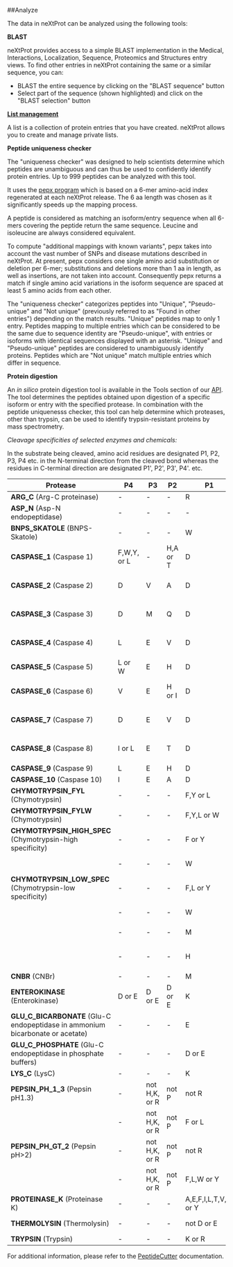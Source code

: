 ##Analyze

The data in neXtProt can be analyzed using the following tools:

**BLAST** 

neXtProt provides access to a simple BLAST implementation in the Medical, Interactions, Localization, Sequence, Proteomics and Structures entry views. To find other entries in neXtProt containing the same or a similar sequence, you can:

* BLAST the entire sequence by clicking on the "BLAST sequence" button
* Select part of the sequence (shown highlighted) and click on the "BLAST selection" button 

**[List management](/help/protein-lists)**

A list is a collection of protein entries that you have created. neXtProt allows you to create and manage private lists.

**Peptide uniqueness checker**

The "uniqueness checker" was designed to help scientists determine which peptides are unambiguous and can thus be used to confidently identify protein entries. Up to 999 peptides can be analyzed with this tool.

It uses the [pepx program](https://github.com/calipho-sib/pepx) which is based on a 6-mer amino-acid index regenerated at each neXtProt release. The 6 aa length was chosen as it significantly speeds up the mapping process.

A peptide is considered as matching an isoform/entry sequence when all 6-mers covering the peptide return the same sequence. Leucine and isoleucine are always considered equivalent.

To compute "additional mappings with known variants", pepx takes into account the vast number of SNPs and disease mutations described in neXtProt.  At present, pepx considers one single amino acid substitution or deletion per 6-mer; substitutions and deletions more than 1 aa in length, as well as insertions, are not taken into account. Consequently pepx returns a match if single amino acid variations in the isoform sequence are spaced at least 5 amino acids from each other.

The "uniqueness checker" categorizes peptides into "Unique", "Pseudo-unique" and "Not unique" (previously referred to as "Found in other entries") depending on the match results. "Unique" peptides map to only 1 entry. Peptides mapping to multiple entries which can be considered to be the same due to sequence identity are "Pseudo-unique", with entries or isoforms with identical sequences displayed with an asterisk. "Unique" and "Pseudo-unique" peptides are considered to unambiguously identify proteins. Peptides which are "Not unique" match multiple entries which differ in sequence.

**Protein digestion**

An _in silico_ protein digestion tool is available in the Tools section of our [API](https://api.nextprot.org/). The tool determines the peptides obtained upon digestion of a specific isoform or entry with the specified protease. In combination with the peptide uniquenesss checker, this tool can help determine which proteases, other than trypsin, can be used to identify trypsin-resistant proteins by mass spectrometry.

_Cleavage specificities of selected enzymes and chemicals:_

In the substrate being cleaved, amino acid residues are designated P1, P2, P3, P4 etc. in the N-terminal direction from the cleaved bond whereas the residues in C-terminal direction are designated P1', P2', P3', P4'. etc.

| Protease | P4 | P3 | P2 | P1 | P1' | P2' | 
|--------- |----|----|----|----|-----|-----|
|**ARG\_C** (Arg-C proteinase) |-|-|-|R|-|-|
|**ASP\_N** (Asp-N endopeptidase) |-|-|-|-|D|-|
|**BNPS\_SKATOLE** (BNPS-Skatole) |-|-|-|W|-|-|
|**CASPASE\_1** (Caspase 1) |F,W,Y, or L|-|H,A or T|D|not P,E,D,Q,K or R|-|
|**CASPASE\_2** (Caspase 2) |D|V|A|D|not P,E,D,Q,K or R|-|
|**CASPASE\_3** (Caspase 3) |D|M|Q|D|not P,E,D,Q,K or R|-|
|**CASPASE\_4** (Caspase 4) |L|E|V|D|not P,E,D,Q,K or R|-|
|**CASPASE\_5** (Caspase 5) |L or W|E|H|D|-|-|
|**CASPASE\_6** (Caspase 6) |V|E|H or I|D|not P,E,D,Q,K or R|-|
|**CASPASE\_7** (Caspase 7) |D|E|V|D|not P,E,D,Q,K or R|-|
|**CASPASE\_8** (Caspase 8) |I or L|E|T|D|not P,E,D,Q,K or R|-|
|**CASPASE\_9** (Caspase 9) |L|E|H|D|-|-|
|**CASPASE\_10** (Caspase 10) |I|E|A|D|-|-|
|**CHYMOTRYPSIN\_FYL** (Chymotrypsin) |-|-|-|F,Y or L|not P|-|
|**CHYMOTRYPSIN\_FYLW** (Chymotrypsin) |-|-|-|F,Y,L or W|not P|-|
|**CHYMOTRYPSIN\_HIGH\_SPEC** (Chymotrypsin-high specificity) |-|-|-|F or Y|not P|-|
|&nbsp;|-|-|-|W|not M or P|-|
|**CHYMOTRYPSIN\_LOW\_SPEC** (Chymotrypsin-low specificity) |-|-|-|F,L or Y|not P|-|
|&nbsp;|-|-|-|W|not M or P|-|
|&nbsp;|-|-|-|M|not P or Y|-|
|&nbsp;|-|-|-|H|not D,M,P or W|-|
|**CNBR** (CNBr) |-|-|-|M|-|-|
|**ENTEROKINASE** (Enterokinase) |D or E|D or E|D or E|K|-|-|
|**GLU\_C\_BICARBONATE** (Glu-C endopeptidase in ammonium bicarbonate or acetate) |-|-|-|E|not P or E|-|
|**GLU\_C\_PHOSPHATE** (Glu-C endopeptidase in phosphate buffers) |-|-|-|D or E|not P or E|-|
|**LYS\_C** (LysC) |-|-|-|K|-|-|
|**PEPSIN\_PH\_1\_3** (Pepsin pH1.3) |-|not H,K, or R|not P|not R|F or L|not P|
&nbsp;|-|not H,K, or R|not P|F or L|-|not P|
|**PEPSIN\_PH\_GT\_2** (Pepsin pH>2) |-|not H,K, or R|not P|not R|F,L,W or Y|not P|
&nbsp;|-|not H,K, or R|not P|F,L,W or Y|-|not P|
|**PROTEINASE\_K** (Proteinase K) |-|-|-|A,E,F,I,L,T,V,W or Y|-|-|
|**THERMOLYSIN** (Thermolysin) |-|-|-|not D or E|A,F,I,L,M or V|-|
|**TRYPSIN** (Trypsin) |-|-|-|K or R|not P|-|

For additional information, please refer to the [PeptideCutter](https://web.expasy.org/peptide_cutter/peptidecutter_enzymes.html) documentation.
